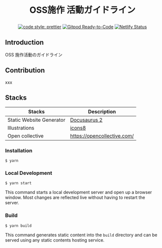 <h1 align="center">
  <p align="center">OSS施作 活動ガイドライン</p>
</h1>

<p align="center">
<a href="https://github.com/prettier/prettier"><img alt="code style: prettier" src="https://img.shields.io/badge/code_style-prettier-ff69b4.svg"></a>
<a href="https://gitpod.io/#https://github.com/facebook/docusaurus"><img src="https://img.shields.io/badge/Gitpod-Ready--to--Code-blue?logo=gitpod" alt="Gitpod Ready-to-Code"/></a>
<a href="https://app.netlify.com/sites/cloudformation-perfect-guide/deploys"><img src="https://api.netlify.com/api/v1/badges/dd7c29c5-b6dc-4ef0-8b7b-6242ad487e80/deploy-status" alt="Netlify Status"></a>
</p>

## Introduction

OSS 施作活動のガイドライン

## Contribution

xxx

## Stacks

| Stacks                   | Description                                |
| ------------------------ | ------------------------------------------ |
| Static Website Generator | [Docusaurus 2](https://v2.docusaurus.io/)  |
| Illustrations            | [icons8](https://icons8.com/illustrations) |
| Open collective          | https://opencollective.com/                |

### Installation

```
$ yarn
```

### Local Development

```
$ yarn start
```

This command starts a local development server and open up a browser window. Most changes are reflected live without having to restart the server.

### Build

```
$ yarn build
```

This command generates static content into the `build` directory and can be served using any static contents hosting service.
